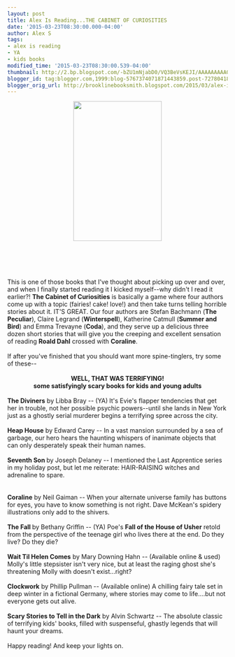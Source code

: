 ```yaml
---
layout: post
title: Alex Is Reading...THE CABINET OF CURIOSITIES
date: '2015-03-23T08:30:00.000-04:00'
author: Alex S
tags:
- alex is reading
- YA
- kids books
modified_time: '2015-03-23T08:30:00.539-04:00'
thumbnail: http://2.bp.blogspot.com/-bZU1mNjabD0/VQ3BeVsKEJI/AAAAAAAAAGM/_p_I5dERGgk/s72-c/CabinetofCuriosities_finalcover_hi-res.jpg
blogger_id: tag:blogger.com,1999:blog-5767374071871443859.post-7278041841436550483
blogger_orig_url: http://brooklinebooksmith.blogspot.com/2015/03/alex-is-readingthe-cabinet-of.html
---
```


<div class="separator" style="clear: both; text-align: center;"><a href="http://2.bp.blogspot.com/-bZU1mNjabD0/VQ3BeVsKEJI/AAAAAAAAAGM/_p_I5dERGgk/s1600/CabinetofCuriosities_finalcover_hi-res.jpg" imageanchor="1" style="margin-left: 1em; margin-right: 1em;"><img border="0" src="http://2.bp.blogspot.com/-bZU1mNjabD0/VQ3BeVsKEJI/AAAAAAAAAGM/_p_I5dERGgk/s1600/CabinetofCuriosities_finalcover_hi-res.jpg" height="320" width="202" /></a></div><br /><br /><br /><br /><br />This is one of those books that I've thought about picking up over and over, and when I finally started reading it I kicked myself--why didn't I read it earlier?! <b>The Cabinet of Curiosities</b> is basically a game where four authors come up with a topic (fairies! cake! love!) and then take turns telling horrible stories about it. IT'S GREAT. Our four authors are Stefan Bachmann (<b>The Peculiar</b>), Claire Legrand (<b>Winterspell</b>), Katherine Catmull (<b>Summer and Bird</b>) and Emma Trevayne (<b>Coda</b>), and they serve up a delicious three dozen short stories that will give you the creeping and excellent sensation of reading <b>Roald Dahl</b> crossed with <b>Coraline</b>. <br /><br />If after you've finished that you should want more spine-tinglers, try some of these--<br /><br /><div style="text-align: center;"><b>WELL, THAT WAS TERRIFYING!</b></div><div style="text-align: center;"><b>some satisfyingly scary books for kids and young adults</b></div><div style="text-align: left;"><br /></div><div style="text-align: left;"><b>The Diviners</b> by Libba Bray -- (YA)<b> </b>It's Evie's flapper tendencies that get her in trouble, not her possible psychic powers--until she lands in New York just as a ghostly serial murderer begins a terrifying spree across the city.</div><div style="text-align: left;"><br /></div><div style="text-align: left;"><b>Heap House</b> by Edward Carey -- In a vast mansion surrounded by a sea of garbage, our hero hears the haunting whispers of inanimate objects that can only desperately speak their human names.</div><div style="text-align: left;"><br /></div><div style="text-align: left;"><b>Seventh Son<i> </i></b>by Joseph Delaney -- I mentioned the Last Apprentice series in my holiday post, but let me reiterate: HAIR-RAISING witches and adrenaline to spare. </div><div style="text-align: left;"><br /></div><br /><div style="text-align: left;"><b>Coraline</b> by Neil Gaiman -- When your alternate universe family has buttons for eyes, you have to know something is not right. Dave McKean's spidery illustrations only add to the shivers.</div><div style="text-align: left;"><br /></div><div style="text-align: left;"><b>The Fall </b>by Bethany Griffin -- (YA) Poe's <b>Fall of the House of Usher</b> retold from the perspective of the teenage girl who lives there at the end. Do they live? Do they die? </div><div style="text-align: left;"><br /></div><div style="text-align: left;"><b>Wait Til Helen Comes</b> by Mary Downing Hahn -- (Available online &amp; used) Molly's little stepsister isn't very nice, but at least the raging ghost she's threatening Molly with doesn't exist...right? </div><div style="text-align: left;"><br /></div><div style="text-align: left;"><b>Clockwork</b> by Phillip Pullman -- (Available online) A chilling fairy tale set in deep winter in a fictional Germany, where stories may come to life....but not everyone gets out alive.</div><div style="text-align: left;"><br /></div><div style="text-align: left;"><b>Scary Stories to Tell in the Dark</b> by Alvin Schwartz -- The absolute classic of terrifying kids' books, filled with suspenseful, ghastly legends that will haunt your dreams.</div><div style="text-align: left;"><br /></div><div style="text-align: left;">Happy reading! And keep your lights on. </div><div style="text-align: left;"><br /></div><div style="text-align: left;"><br /></div><div style="text-align: left;"><br /></div><div style="text-align: left;"><br /></div><div style="text-align: left;"><br /></div><div style="text-align: left;"><br /></div><div style="text-align: left;"><br /></div><div style="text-align: left;"><br /></div><div style="text-align: left;"><br /></div><br /><div style="text-align: left;"><br /></div><div style="text-align: left;"><br /></div><div style="text-align: left;"><br /></div>